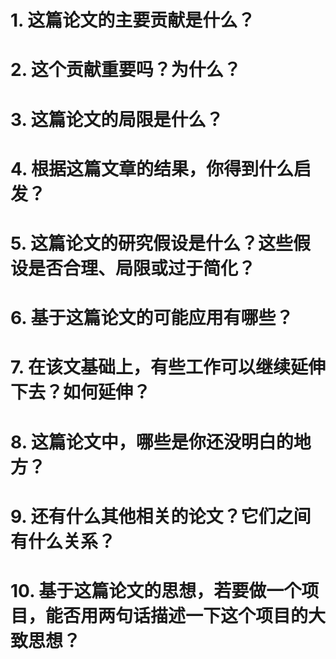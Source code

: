 
# 1. 这篇论文的主要贡献是什么？

# 2. 这个贡献重要吗？为什么？

# 3. 这篇论文的局限是什么？


# 4. 根据这篇文章的结果，你得到什么启发？

# 5. 这篇论文的研究假设是什么？这些假设是否合理、局限或过于简化？

# 6. 基于这篇论文的可能应用有哪些？

# 7. 在该文基础上，有些工作可以继续延伸下去？如何延伸？

# 8. 这篇论文中，哪些是你还没明白的地方？


# 9. 还有什么其他相关的论文？它们之间有什么关系？

# 10. 基于这篇论文的思想，若要做一个项目，能否用两句话描述一下这个项目的大致思想？

